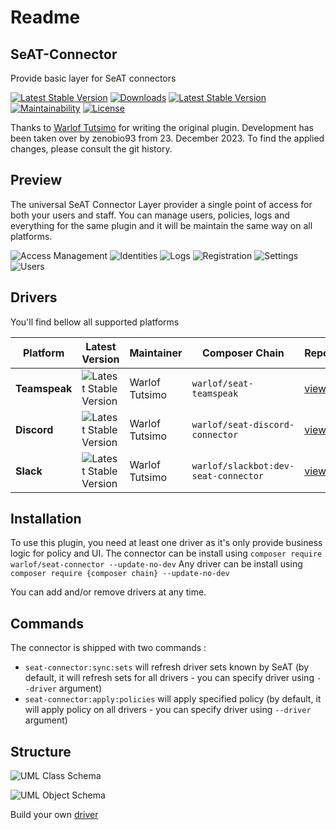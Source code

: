 # Readme

## SeAT-Connector
Provide basic layer for SeAT connectors

[![Latest Stable Version](https://img.shields.io/packagist/v/warlof/seat-connector?style=for-the-badge)](https://packagist.org/packages/warlof/seat-connector)
[![Downloads](https://img.shields.io/packagist/dt/warlof/seat-connector?style=for-the-badge)](https://packagist.org/packages/warlof/seat-connector)
[![Latest Stable Version](https://img.shields.io/badge/SeAT-5.0.x-blueviolet?style=for-the-badge)](https://github.com/eveseat/seat)
[![Maintainability](https://img.shields.io/codeclimate/maintainability/zenobio93/seat-connector?style=for-the-badge)](https://codeclimate.com/github/zenobio93/seat-connector/maintainability)
[![License](https://img.shields.io/github/license/zenobio93/seat-connector?style=for-the-badge)](https://github.com/zenobio93/seat-connector/blob/master/LICENSE)

Thanks to [Warlof Tutsimo](https://github.com/warlof) for writing the original plugin. Development has been taken over by zenobio93 from 23. December 2023. To find the applied changes, please consult the git history.

## Preview

The universal SeAT Connector Layer provider a single point of access for both your users and staff.
You can manage users, policies, logs and everything for the same plugin and it will be maintain the same way on all platforms.

![Access Management](./docs/acl.png)
![Identities](./docs/identities.png)
![Logs](./docs/logs.png)
![Registration](./docs/registration.png)
![Settings](./docs/settings.png)
![Users](./docs/users.png)

## Drivers

You'll find bellow all supported platforms

| Platform      | Latest Version                                                                                                 | Maintainer     | Composer Chain                       | Repository                                               |
| ------------- | -------------------------------------------------------------------------------------------------------------- | -------------- | ------------------------------------ | -------------------------------------------------------- |
| **Teamspeak** | ![Latest Stable Version](https://img.shields.io/packagist/v/warlof/seat-teamspeak?style=for-the-badge)         | Warlof Tutsimo | `warlof/seat-teamspeak`              | [view](https://github.com/warlof/seat-teamspeak)         |
| **Discord**   | ![Latest Stable Version](https://img.shields.io/packagist/v/warlof/seat-discord-connector?style=for-the-badge) | Warlof Tutsimo | `warlof/seat-discord-connector`      | [view](https://github.com/warlof/seat-discord-connector) |
| **Slack**     | ![Latest Stable Version](https://img.shields.io/packagist/v/warlof/slackbot?style=for-the-badge)               | Warlof Tutsimo | `warlof/slackbot:dev-seat-connector` | [view](https://github.com/warlof/slackbot)               |

## Installation

To use this plugin, you need at least one driver as it's only provide business logic for policy and UI.
The connector can be install using `composer require warlof/seat-connector --update-no-dev`
Any driver can be install using `composer require {composer chain} --update-no-dev`

You can add and/or remove drivers at any time.

## Commands

The connector is shipped with two commands :

- `seat-connector:sync:sets` will refresh driver sets known by SeAT (by default, it will refresh sets for all drivers - you can specify driver using `--driver` argument)
- `seat-connector:apply:policies` will apply specified policy (by default, it will apply policy on all drivers - you can specify driver using `--driver` argument)

## Structure
![UML Class Schema](./docs/UML.png)

![UML Object Schema](./docs/ConnectorObjectDiagram.png)

Build your own [driver](./docs/ImplementDriver.md)

